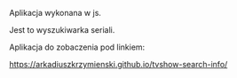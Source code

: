 Aplikacja wykonana w js.

Jest to wyszukiwarka seriali.

Aplikacja do zobaczenia pod linkiem:

https://arkadiuszkrzymienski.github.io/tvshow-search-info/
